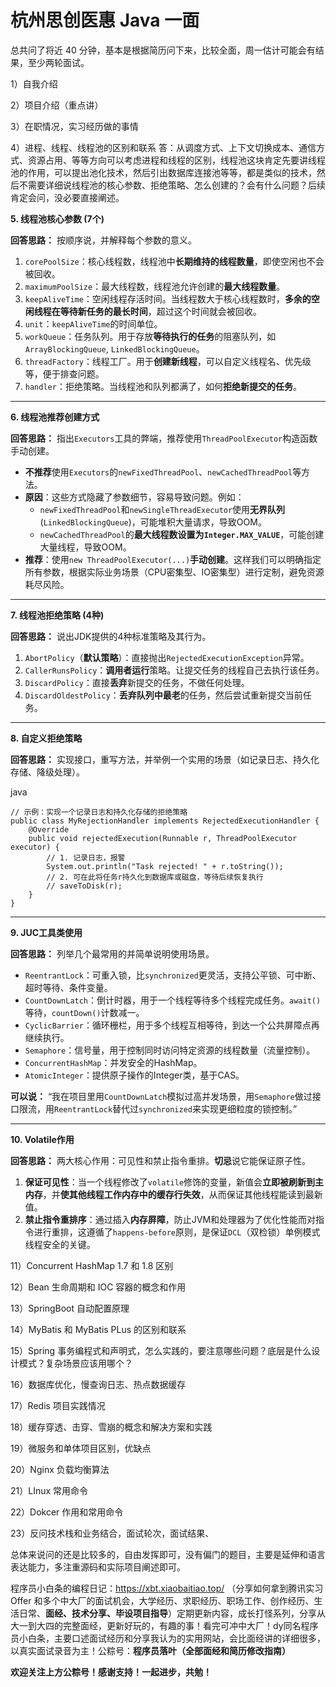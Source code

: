 # 杭州思创医惠 Java 一面

总共问了将近 40 分钟，基本是根据简历问下来，比较全面，周一估计可能会有结果，至少两轮面试。

1）自我介绍

2）项目介绍（重点讲）

3）在职情况，实习经历做的事情

4）进程、线程、线程池的区别和联系
答：从调度方式、上下文切换成本、通信方式、资源占用、等等方向可以考虑进程和线程的区别，线程池这块肯定先要讲线程池的作用，可以提出池化技术，然后引出数据库连接池等等，都是类似的技术，然后不需要详细说线程池的核心参数、拒绝策略、怎么创建的？会有什么问题？后续肯定会问，没必要直接阐述。

**5. 线程池核心参数 (7个)**

**回答思路：** 按顺序说，并解释每个参数的意义。

1. `corePoolSize`：核心线程数，线程池中**长期维持的线程数量**，即使空闲也不会被回收。
2. `maximumPoolSize`：最大线程数，线程池允许创建的**最大线程数量**。
3. `keepAliveTime`：空闲线程存活时间。当线程数大于核心线程数时，**多余的空闲线程在等待新任务的最长时间**，超过这个时间就会被回收。
4. `unit`：`keepAliveTime`的时间单位。
5. `workQueue`：任务队列。用于存放**等待执行的任务**的阻塞队列，如`ArrayBlockingQueue`, `LinkedBlockingQueue`。
6. `threadFactory`：线程工厂。用于**创建新线程**，可以自定义线程名、优先级等，便于排查问题。
7. `handler`：拒绝策略。当线程池和队列都满了，如何**拒绝新提交的任务**。

------

**6. 线程池推荐创建方式**

**回答思路：** 指出`Executors`工具的弊端，推荐使用`ThreadPoolExecutor`构造函数手动创建。

- **不推荐**使用`Executors`的`newFixedThreadPool`、`newCachedThreadPool`等方法。
- **原因**：这些方式隐藏了参数细节，容易导致问题。例如：
  - `newFixedThreadPool`和`newSingleThreadExecutor`使用**无界队列** (`LinkedBlockingQueue`)，可能堆积大量请求，导致OOM。
  - `newCachedThreadPool`的**最大线程数设置为`Integer.MAX_VALUE`**，可能创建大量线程，导致OOM。
- **推荐**：使用`new ThreadPoolExecutor(...)`**手动创建**。这样我们可以明确指定所有参数，根据实际业务场景（CPU密集型、IO密集型）进行定制，避免资源耗尽风险。

------

**7. 线程池拒绝策略 (4种)**

**回答思路：** 说出JDK提供的4种标准策略及其行为。

1. `AbortPolicy`（**默认策略**）：直接抛出`RejectedExecutionException`异常。
2. `CallerRunsPolicy`：**调用者运行**策略。让提交任务的线程自己去执行该任务。
3. `DiscardPolicy`：直接**丢弃**新提交的任务，不做任何处理。
4. `DiscardOldestPolicy`：**丢弃队列中最老**的任务，然后尝试重新提交当前任务。

------

**8. 自定义拒绝策略**

**回答思路：** 实现接口，重写方法，并举例一个实用的场景（如记录日志、持久化存储、降级处理）。

java

```
// 示例：实现一个记录日志和持久化存储的拒绝策略
public class MyRejectionHandler implements RejectedExecutionHandler {
    @Override
    public void rejectedExecution(Runnable r, ThreadPoolExecutor executor) {
        // 1. 记录日志，报警
        System.out.println("Task rejected! " + r.toString());
        // 2. 可在此将任务r持久化到数据库或磁盘，等待后续恢复执行
        // saveToDisk(r);
    }
}
```



------

**9. JUC工具类使用**

**回答思路：** 列举几个最常用的并简单说明使用场景。

- `ReentrantLock`：可重入锁，比`synchronized`更灵活，支持公平锁、可中断、超时等待、条件变量。
- `CountDownLatch`：倒计时器，用于一个线程等待多个线程完成任务。`await()`等待，`countDown()`计数减一。
- `CyclicBarrier`：循环栅栏，用于多个线程互相等待，到达一个公共屏障点再继续执行。
- `Semaphore`：信号量，用于控制同时访问特定资源的线程数量（流量控制）。
- `ConcurrentHashMap`：并发安全的HashMap。
- `AtomicInteger`：提供原子操作的Integer类，基于CAS。

**可以说：** “我在项目里用`CountDownLatch`模拟过高并发场景，用`Semaphore`做过接口限流，用`ReentrantLock`替代过`synchronized`来实现更细粒度的锁控制。”

------

**10. Volatile作用**

**回答思路：** 两大核心作用：可见性和禁止指令重排。**切忌**说它能保证原子性。

1. **保证可见性**：当一个线程修改了`volatile`修饰的变量，新值会**立即被刷新到主内存**，并**使其他线程工作内存中的缓存行失效**，从而保证其他线程能读到最新值。
2. **禁止指令重排序**：通过插入**内存屏障**，防止JVM和处理器为了优化性能而对指令进行重排，这遵循了`happens-before`原则，是保证`DCL`（双检锁）单例模式线程安全的关键。

11）Concurrent HashMap 1.7 和 1.8 区别

12）Bean 生命周期和 IOC 容器的概念和作用

13）SpringBoot 自动配置原理

14）MyBatis 和 MyBatis PLus 的区别和联系

15）Spring 事务编程式和声明式，怎么实践的，要注意哪些问题？底层是什么设计模式？复杂场景应该用哪个？

16）数据库优化，慢查询日志、热点数据缓存

17）Redis 项目实践情况

18）缓存穿透、击穿、雪崩的概念和解决方案和实践

19）微服务和单体项目区别，优缺点

20）Nginx 负载均衡算法

21）LInux 常用命令

22）Dokcer 作用和常用命令

23）反问技术栈和业务结合，面试轮次，面试结果、



总体来说问的还是比较多的，自由发挥即可，没有偏门的题目，主要是延伸和语言表达能力，多注重源码和实际项目阐述即可。



程序员小白条的编程日记：https://xbt.xiaobaitiao.top/ （分享如何拿到腾讯实习 Offer 和多个中大厂的面试机会，大学经历、求职经历、职场工作、创作经历、生活日常、**面经、技术分享、毕设项目指导**）定期更新内容，成长打怪系列，分享从大一到大四的完整面经，更新好玩的，有趣的事！看完可冲中大厂！dy同名程序员小白条，主要口述面试经历和分享我认为的实用网站，会比面经讲的详细很多，以真实面试录音为主！公粽号：**程序员落叶（全部面经和简历修改指南）**

**欢迎关注上方公粽号！感谢支持！一起进步，共勉！**